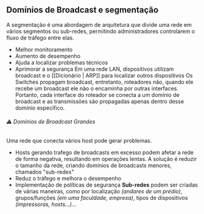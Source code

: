 ## Domínios de Broadcast e segmentação
A segmentação é uma abordagem de arquitetura que divide uma rede em vários segmentos ou sub-redes, permitindo administradores controlarem o fluxo de tráfego entre elas. 
- Melhor monitoramento
- Aumento de desempenho
- Ajuda a localizar problemas técnicos
- Aprimorar a segurança
Em uma rede LAN, dispositivos utilizam broadcast e o [[Dicionário | ARP]] para localizar outros dispositivos
Os Switches propagam broadcast, entretanto, roteadores não, quando ele recebe um broadcast ele não o encaminha por outras interfaces. Portanto, cada interface do roteador se conecta a um domínio de broadcast e as transmissões são propagadas apenas dentro desse domínio específico.
###### ⚠ Domínios de Broadcast Grandes
Uma rede que conecta vários host pode gerar problemas.
- Hosts gerando trafego de broadcasts em excesso podem afetar a rede de forma negativa, resultando em operações lentas.
A solução é reduzir o tamanho da rede, criando domínios de broadcasts menores, chamados "sub-redes"
- Reduz o tráfego e melhora o desempenho
- Implementação de políticas de segurança
**Sub-redes** podem ser criadas de várias maneiras, como por localização *(andares de um prédio)*, grupos/funções *(em uma faculdade, empresa)*, tipos de dispositivos *(impressoras, hosts...)*...